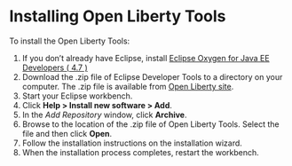# Installing Open Liberty Tools

To install the Open Liberty Tools:
1. If you don’t already have Eclipse, install [Eclipse Oxygen for Java EE Developers ( 4.7 )](https://www.eclipse.org/downloads/packages/release/Oxygen/1A)
2. Download the .zip file of Eclipse Developer Tools to a directory on your computer. The .zip file is available from [Open Liberty site](http://openliberty.io/downloads/).
3. Start your Eclipse workbench.
4. Click **Help > Install new software > Add**.
5. In the *Add Repository* window, click **Archive**.
6. Browse to the location of the .zip file of Open Liberty Tools. Select the file and then click **Open**.
7. Follow the installation instructions on the installation wizard.
8. When the installation process completes, restart the workbench.
